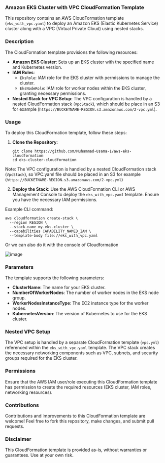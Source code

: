 ### Amazon EKS Cluster with VPC CloudFormation Template

This repository contains an AWS CloudFormation template (`eks_with_vpc.yaml`) to deploy an Amazon EKS (Elastic Kubernetes Service) cluster along with a VPC (Virtual Private Cloud) using nested stacks.

### Description

The CloudFormation template provisions the following resources:

- **Amazon EKS Cluster**: Sets up an EKS cluster with the specified name and Kubernetes version.
- **IAM Roles**:
  - `EksRole`: IAM role for the EKS cluster with permissions to manage the cluster.
  - `EksNodeRole`: IAM role for worker nodes within the EKS cluster, granting necessary permissions.
- **Nested Stack for VPC Setup**: The VPC configuration is handled by a nested CloudFormation stack (`VpcStack`), which should be place in an S3 for example (`https://BUCKETNAME-REGION.s3.amazonaws.com/2-vpc.yml`).

### Usage

To deploy this CloudFormation template, follow these steps:


1. **Clone the Repository**:
   ```
   git clone https://github.com/Muhammad-Usama-1/aws-eks-cloudformation
   cd eks-cluster-cloudformation
   ```
Note: The VPC configuration is handled by a nested CloudFormation stack (`VpcStack`),  so VPC.yaml file should be placed in an S3 for example (`https://BUCKETNAME-REGION.s3.amazonaws.com/2-vpc.yml`)

2. **Deploy the Stack**:
   Use the AWS CloudFormation CLI or AWS Management Console to deploy the `eks_with_vpc.yaml` template. Ensure you have the necessary IAM permissions.

Example CLI command:
```
aws cloudformation create-stack \
  --region REGION \
  --stack-name my-eks-cluster \
  --capabilities CAPABILITY_NAMED_IAM \
  --template-body file://eks_with_vpc.yaml
```

Or we can also do it with the console of Cloudformation

![image](https://github.com/Muhammad-Usama-1/aws-eks-cloudformation/assets/66507968/b2081b87-bd6c-491e-8ecb-43556887fb0b)



### Parameters

The template supports the following parameters:

- **ClusterName**: The name for your EKS cluster.
- **NumberOfWorkerNodes**: The number of worker nodes in the EKS node group.
- **WorkerNodesInstanceType**: The EC2 instance type for the worker nodes.
- **KubernetesVersion**: The version of Kubernetes to use for the EKS cluster.

### Nested VPC Setup

The VPC setup is handled by a separate CloudFormation template (`vpc.yml`) referenced within the `eks_with_vpc.yaml` template. The VPC stack creates the necessary networking components such as VPC, subnets, and security groups required for the EKS cluster.

### Permissions

Ensure that the AWS IAM user/role executing this CloudFormation template has permission to create the required resources (EKS cluster, IAM roles, networking resources).

### Contributions

Contributions and improvements to this CloudFormation template are welcome! Feel free to fork this repository, make changes, and submit pull requests.

### Disclaimer

This CloudFormation template is provided as-is, without warranties or guarantees. Use at your own risk.
